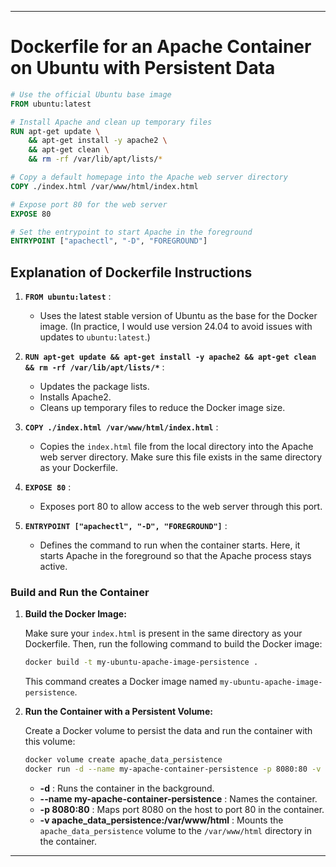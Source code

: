 
---

# Dockerfile for an Apache Container on Ubuntu with Persistent Data

```dockerfile
# Use the official Ubuntu base image
FROM ubuntu:latest

# Install Apache and clean up temporary files
RUN apt-get update \
    && apt-get install -y apache2 \
    && apt-get clean \
    && rm -rf /var/lib/apt/lists/*

# Copy a default homepage into the Apache web server directory
COPY ./index.html /var/www/html/index.html

# Expose port 80 for the web server
EXPOSE 80

# Set the entrypoint to start Apache in the foreground
ENTRYPOINT ["apachectl", "-D", "FOREGROUND"]
```

## Explanation of Dockerfile Instructions

1. **`FROM ubuntu:latest`** :
   - Uses the latest stable version of Ubuntu as the base for the Docker image.
   (In practice, I would use version 24.04 to avoid issues with updates to `ubuntu:latest`.)

2. **`RUN apt-get update && apt-get install -y apache2 && apt-get clean && rm -rf /var/lib/apt/lists/*`** :
   - Updates the package lists.
   - Installs Apache2.
   - Cleans up temporary files to reduce the Docker image size.

3. **`COPY ./index.html /var/www/html/index.html`** :
   - Copies the `index.html` file from the local directory into the Apache web server directory. Make sure this file exists in the same directory as your Dockerfile.

4. **`EXPOSE 80`** :
   - Exposes port 80 to allow access to the web server through this port.

5. **`ENTRYPOINT ["apachectl", "-D", "FOREGROUND"]`** :
   - Defines the command to run when the container starts. Here, it starts Apache in the foreground so that the Apache process stays active.

### Build and Run the Container

1. **Build the Docker Image:**

   Make sure your `index.html` is present in the same directory as your Dockerfile. Then, run the following command to build the Docker image:

   ```bash
   docker build -t my-ubuntu-apache-image-persistence .
   ```

   This command creates a Docker image named `my-ubuntu-apache-image-persistence`.

2. **Run the Container with a Persistent Volume:**

   Create a Docker volume to persist the data and run the container with this volume:

   ```bash
   docker volume create apache_data_persistence
   docker run -d --name my-apache-container-persistence -p 8080:80 -v apache_data_persistence:/var/www/html my-ubuntu-apache-image-persistence
   ```

   - **-d** : Runs the container in the background.
   - **--name my-apache-container-persistence** : Names the container.
   - **-p 8080:80** : Maps port 8080 on the host to port 80 in the container.
   - **-v apache_data_persistence:/var/www/html** : Mounts the `apache_data_persistence` volume to the `/var/www/html` directory in the container.

---
